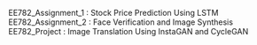 EE782_Assignment_1 : Stock Price Prediction Using LSTM<br>
EE782_Assignment_2 : Face Verification and Image Synthesis<br>
EE782_Project : Image Translation Using InstaGAN and CycleGAN
